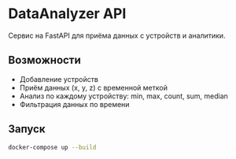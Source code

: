 # DataAnalyzer API

Сервис на FastAPI для приёма данных с устройств и аналитики.

## Возможности

- Добавление устройств
- Приём данных (x, y, z) с временной меткой
- Анализ по каждому устройству: min, max, count, sum, median
- Фильтрация данных по времени

## Запуск

```bash
docker-compose up --build
